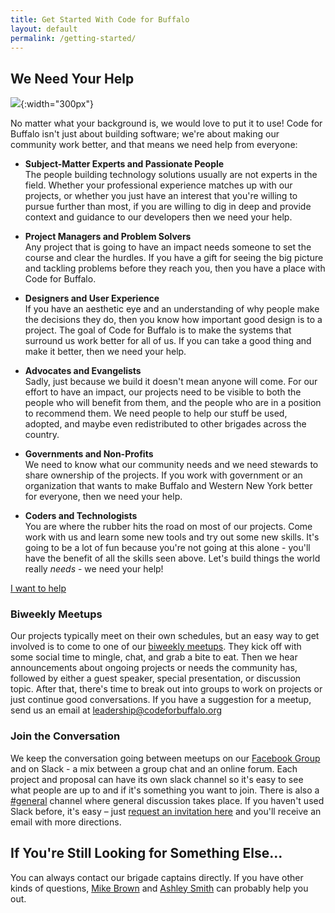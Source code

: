 ```yaml
---
title: Get Started With Code for Buffalo
layout: default
permalink: /getting-started/
---
```


## We Need Your Help

![](/uploads/no-one-is-coming-transparent.png){:width="300px"}

No matter what your background is, we would love to put it to use! Code for Buffalo isn't just about building software; we're about making our community work better, and that means we need help from everyone:

* **Subject-Matter Experts and Passionate People**<br>The people building technology solutions usually are not experts in the field. Whether your professional experience matches up with our projects, or whether you just have an interest that you're willing to pursue further than most, if you are willing to dig in deep and provide context and guidance to our developers then we need your help.

* **Project Managers and Problem Solvers**<br>Any project that is going to have an impact needs someone to set the course and clear the hurdles. If you have a gift for seeing the big picture and tackling problems before they reach you, then you have a place with Code for Buffalo.

* **Designers and User Experience**<br>If you have an aesthetic eye and an understanding of why people make the decisions they do, then you know how important good design is to a project. The goal of Code for Buffalo is to make the systems that surround us work better for all of us. If you can take a good thing and make it better, then we need your help.

* **Advocates and Evangelists**<br>Sadly, just because we build it doesn't mean anyone will come. For our effort to have an impact, our projects need to be visible to both the people who will benefit from them, and the people who are in a position to recommend them. We need people to help our stuff be used, adopted, and maybe even redistributed to other brigades across the country.

* **Governments and Non-Profits**<br>We need to know what our community needs and we need stewards to share ownership of the projects. If you work with government or an organization that wants to make Buffalo and Western New York better for everyone, then we need your help.

* **Coders and Technologists**<br>You are where the rubber hits the road on most of our projects. Come work with us and learn some new tools and try out some new skills. It's going to be a lot of fun because you're not going at this alone - you'll have the benefit of all the skills seen above. Let's build things the world really *needs* - we need your help!


<div class="row">
  <div class="col-md-12">
    <p class="text-center"><a href="https://goo.gl/forms/wfWaDwOluEeZvKKr1" target="_blank" class="btn btn-primary btn-lg"><i class="fa fa-hand-paper"></i>    I want to help</a></p>
  </div>
</div>

### Biweekly Meetups

Our projects typically meet on their own schedules, but an easy way to get involved is to come to one of our [biweekly meetups](https://www.meetup.com/Code-for-Buffalo-Code-for-America-of-Western-New-York/). They kick off with some social time to mingle, chat, and grab a bite to eat. Then we hear announcements about ongoing projects or needs the community has, followed by either a guest speaker, special presentation, or discussion topic. After that, there's time to break out into groups to work on projects or just continue good conversations. If you have a suggestion for a meetup, send us an email at [leadership@codeforbuffalo.org](mailto:leadership@codeforbuffalo.org?subject=Meetup%20Suggestion)

### Join the Conversation

We keep the conversation going between meetups on our [Facebook Group](https://www.facebook.com/groups/1312675832188711/) and on Slack - a mix between a group chat and an online forum. Each project and proposal can have its own slack channel so it's easy to see what people are up to and if it's something you want to join. There is also a [#general](https://codeforbuffalo.slack.com/) channel where general discussion takes place. If you haven't used Slack before, it's easy – just [request an invitation here](https://join.slack.com/t/codeforbuffalo/shared_invite/enQtMzk5NzA5MjA4NTQ0LWNlY2UyOWJlZWUxMjQ0NTE1M2RlOWNjNDcyNzkwZmYxNDY4MDE5ZGNhZjNhOWY4MWU2OWRhNGMzNzUwMmEzMTk) and you'll receive an email with more directions.

## If You're Still Looking for Something Else…

You can always contact our brigade captains directly. If you have other kinds of questions, [Mike Brown](mailto:mike@codeforbuffalo.org?subject=Getting%20Started%20with%20Code%20for%20Buffalo) and [Ashley Smith](mailto:ashley@codeforbuffalo.org?subject=Getting%20Started%20with%20Code%20for%20Buffalo) can probably help you out.
